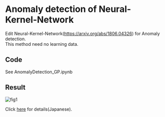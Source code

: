 # Anomaly detection of Neural-Kernel-Network
Edit Neural-Kernel-Network(https://arxiv.org/abs/1806.04326) for Anomaly detection.  
This method need no learning data.

## Code
See AnomalyDetection_GP.ipynb

## Result
![fig1](http "fig1")

Click [here](https://qiita.com/shinmura0/items/06d81c72601c7578c6d3) for details(Japanese).
